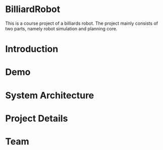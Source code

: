 # BilliardRobot
This is a course project of a billiards robot. The project mainly consists of two parts, namely robot simulation and planning core.

# Introduction

# Demo

# System Architecture

# Project Details

# Team
